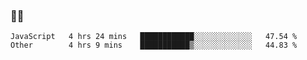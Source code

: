 ### 👨‍💻

<!--START_SECTION:waka-->

```text
JavaScript   4 hrs 24 mins   ████████████░░░░░░░░░░░░░   47.54 %
Other        4 hrs 9 mins    ███████████▒░░░░░░░░░░░░░   44.83 %
```

<!--END_SECTION:waka-->
